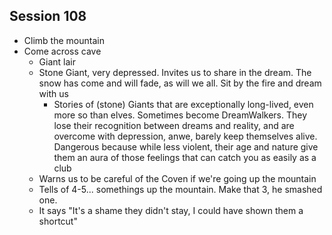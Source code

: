 ## Session 108
* Climb the mountain
* Come across cave
  * Giant lair
  * Stone Giant, very depressed. Invites us to share in the dream. The snow has come and will fade, as will we all. Sit by the fire and dream with us
    * Stories of (stone) Giants that are exceptionally long-lived, even more so than elves. Sometimes become DreamWalkers. They lose their recognition between dreams and reality, and are overcome with depression, anwe, barely keep themselves alive. Dangerous because while less violent, their age and nature give them an aura of those feelings that can catch you as easily as a club
  * Warns us to be careful of the Coven if we're going up the mountain
  * Tells of 4-5... somethings up the mountain. Make that 3, he smashed one.
  * It says "It's a shame they didn't stay, I could have shown them a shortcut"